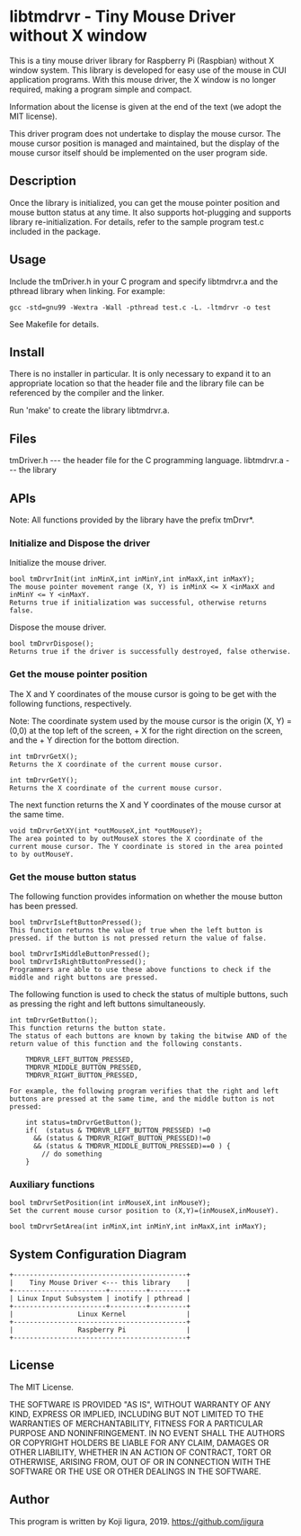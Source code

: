 # libtmdrvr - Tiny Mouse Driver without X window
This is a tiny mouse driver library for Raspberry Pi (Raspbian) without X window system.
This library is developed for easy use of the mouse in CUI application programs.
With this mouse driver, the X window is no longer required, making a program simple and compact.

Information about the license is given at the end of the text (we adopt the MIT license).

This driver program does not undertake to display the mouse cursor. The mouse cursor position is managed and maintained, but the display of the mouse cursor itself should be implemented on the user program side.

## Description
Once the library is initialized, you can get the mouse pointer position and mouse button status at any time.
It also supports hot-plugging and supports library re-initialization.
For details, refer to the sample program test.c included in the package.

## Usage
Include the tmDriver.h in your C program and specify libtmdrvr.a and the pthread library when linking.
For example:

    gcc -std=gnu99 -Wextra -Wall -pthread test.c -L. -ltmdrvr -o test

See Makefile for details.

## Install
There is no installer in particular.
It is only necessary to expand it to an appropriate location so that the header file and the library file can be referenced by the compiler and the linker.

Run 'make' to create the library libtmdrvr.a.

## Files
tmDriver.h  --- the header file for the C programming language.
libtmdrvr.a --- the library

## APIs
Note: All functions provided by the library have the prefix tmDrvr*.

### Initialize and Dispose the driver
Initialize the mouse driver.

    bool tmDrvrInit(int inMinX,int inMinY,int inMaxX,int inMaxY);
    The mouse pointer movement range (X, Y) is inMinX <= X <inMaxX and inMinY <= Y <inMaxY.    
    Returns true if initialization was successful, otherwise returns false.

Dispose the mouse driver.

    bool tmDrvrDispose();
    Returns true if the driver is successfully destroyed, false otherwise.

### Get the mouse pointer position
The X and Y coordinates of the mouse cursor is going to be get with the following functions, respectively.

Note: The coordinate system used by the mouse cursor is the origin (X, Y) = (0,0) at the top left of the screen, + X for the right direction on the screen, and the + Y direction for the bottom direction.

    int tmDrvrGetX();
    Returns the X coordinate of the current mouse cursor.

    int tmDrvrGetY();
    Returns the X coordinate of the current mouse cursor.

The next function returns the X and Y coordinates of the mouse cursor at the same time.

    void tmDrvrGetXY(int *outMouseX,int *outMouseY);
    The area pointed to by outMouseX stores the X coordinate of the current mouse cursor. The Y coordinate is stored in the area pointed to by outMouseY.
    
### Get the mouse button status
The following function provides information on whether the mouse button has been pressed.

    bool tmDrvrIsLeftButtonPressed();
    This function returns the value of true when the left button is pressed. if the button is not pressed return the value of false.

    bool tmDrvrIsMiddleButtonPressed();
    bool tmDrvrIsRightButtonPressed();
    Programmers are able to use these above functions to check if the middle and right buttons are pressed.

The following function is used to check the status of multiple buttons, such as pressing the right and left buttons simultaneously.

    int tmDrvrGetButton();
    This function returns the button state.
    The status of each buttons are known by taking the bitwise AND of the return value of this function and the following constants.

        TMDRVR_LEFT_BUTTON_PRESSED,
        TMDRVR_MIDDLE_BUTTON_PRESSED,
        TMDRVR_RIGHT_BUTTON_PRESSED,
    
    For example, the following program verifies that the right and left buttons are pressed at the same time, and the middle button is not pressed:
    
        int status=tmDrvrGetButton();
        if(  (status & TMDRVR_LEFT_BUTTON_PRESSED) !=0
          && (status & TMDRVR_RIGHT_BUTTON_PRESSED)!=0
          && (status & TMDRVR_MIDDLE_BUTTON_PRESSED)==0 ) {
            // do something
        } 

### Auxiliary functions
    bool tmDrvrSetPosition(int inMouseX,int inMouseY);
    Set the current mouse cursor position to (X,Y)=(inMouseX,inMouseY).    

    bool tmDrvrSetArea(int inMinX,int inMinY,int inMaxX,int inMaxY);

## System Configuration Diagram

    +-------------------------------------------+
    |    Tiny Mouse Driver <--- this library    |
    +-----------------------+---------+---------+
    | Linux Input Subsystem | inotify | pthread |
    +-----------------------+---------+---------+
    |                Linux Kernel               |
    +-------------------------------------------+
    |                Raspberry Pi               |
    +-------------------------------------------+

## License
The MIT License.

THE SOFTWARE IS PROVIDED "AS IS", WITHOUT WARRANTY OF ANY KIND, EXPRESS OR IMPLIED, INCLUDING BUT NOT LIMITED TO THE WARRANTIES OF MERCHANTABILITY, FITNESS FOR A PARTICULAR PURPOSE AND NONINFRINGEMENT. IN NO EVENT SHALL THE AUTHORS OR COPYRIGHT HOLDERS BE LIABLE FOR ANY CLAIM, DAMAGES OR OTHER LIABILITY, WHETHER IN AN ACTION OF CONTRACT, TORT OR OTHERWISE, ARISING FROM, OUT OF OR IN CONNECTION WITH THE SOFTWARE OR THE USE OR OTHER DEALINGS IN THE SOFTWARE.

## Author
This program is written by Koji Iigura, 2019.
https://github.com/iigura

